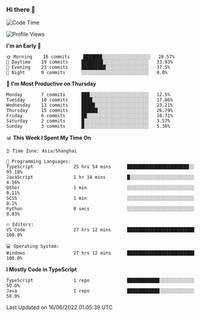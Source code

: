 ### Hi there 👋

<!--
**waynelwz/waynelwz** is a ✨ _special_ ✨ repository because its `README.md` (this file) appears on your GitHub profile.

Here are some ideas to get you started:

- 🔭 I’m currently working on ...
- 🌱 I’m currently learning ...
- 👯 I’m looking to collaborate on ...
- 🤔 I’m looking for help with ...
- 💬 Ask me about ...
- 📫 How to reach me: ...
- 😄 Pronouns: ...
- ⚡ Fun fact: ...
-->

<!--START_SECTION:waka-->
![Code Time](http://img.shields.io/badge/Code%20Time-31%20hrs%2056%20mins-blue)

![Profile Views](http://img.shields.io/badge/Profile%20Views-2-blue)

**I'm an Early 🐤** 

```text
🌞 Morning    16 commits     ███████░░░░░░░░░░░░░░░░░░   28.57% 
🌆 Daytime    19 commits     ████████░░░░░░░░░░░░░░░░░   33.93% 
🌃 Evening    21 commits     █████████░░░░░░░░░░░░░░░░   37.5% 
🌙 Night      0 commits      ░░░░░░░░░░░░░░░░░░░░░░░░░   0.0%

```
📅 **I'm Most Productive on Thursday** 

```text
Monday       7 commits      ███░░░░░░░░░░░░░░░░░░░░░░   12.5% 
Tuesday      10 commits     ████░░░░░░░░░░░░░░░░░░░░░   17.86% 
Wednesday    13 commits     █████░░░░░░░░░░░░░░░░░░░░   23.21% 
Thursday     15 commits     ██████░░░░░░░░░░░░░░░░░░░   26.79% 
Friday       6 commits      ██░░░░░░░░░░░░░░░░░░░░░░░   10.71% 
Saturday     2 commits      █░░░░░░░░░░░░░░░░░░░░░░░░   3.57% 
Sunday       3 commits      █░░░░░░░░░░░░░░░░░░░░░░░░   5.36%

```


📊 **This Week I Spent My Time On** 

```text
⌚︎ Time Zone: Asia/Shanghai

💬 Programming Languages: 
TypeScript               25 hrs 54 mins      ███████████████████████░░   95.18% 
JavaScript               1 hr 14 mins        █░░░░░░░░░░░░░░░░░░░░░░░░   4.56% 
Other                    1 min               ░░░░░░░░░░░░░░░░░░░░░░░░░   0.11% 
SCSS                     1 min               ░░░░░░░░░░░░░░░░░░░░░░░░░   0.1% 
Python                   0 secs              ░░░░░░░░░░░░░░░░░░░░░░░░░   0.03%

🔥 Editors: 
VS Code                  27 hrs 12 mins      █████████████████████████   100.0%

💻 Operating System: 
Windows                  27 hrs 12 mins      █████████████████████████   100.0%

```

**I Mostly Code in TypeScript** 

```text
TypeScript               1 repo              ████████████░░░░░░░░░░░░░   50.0% 
Java                     1 repo              ████████████░░░░░░░░░░░░░   50.0%

```



 Last Updated on 16/06/2022 01:05:39 UTC
<!--END_SECTION:waka-->
